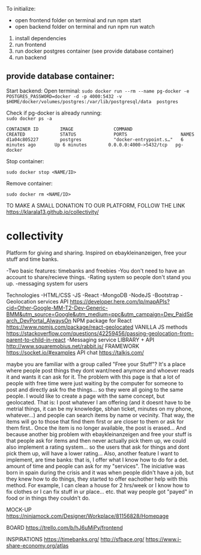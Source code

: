 To initialize:

- open frontend folder on terminal and run npm start
- open backend folder on terminal and run npm run watch
1. install dependencies
2. run frontend
3. run docker postgres container (see provide database container)
4. run backend

## provide database container:

Start backend: Open terminal: 
`sudo docker run --rm --name pg-docker -e POSTGRES_PASSWORD=docker -d -p 4000:5432 -v $HOME/docker/volumes/postgres:/var/lib/postgresql/data  postgres`

Check if pg-docker is already running:   
`sudo docker ps -a`

```
CONTAINER ID        IMAGE               COMMAND                  CREATED             STATUS              PORTS                    NAMES
d1a04c805227        postgres            "docker-entrypoint.s…"   6 minutes ago       Up 6 minutes        0.0.0.0:4000->5432/tcp   pg-docker

```

Stop container:

`sudo docker stop <NAME/ID>`

Remove container:

`sudo docker rm <NAME/ID>`




TO MAKE A SMALL DONATION TO OUR PLATFORM, FOLLOW THE LINK https://klarala13.github.io/collectivity/

# collectivity

Platform for giving and sharing. Inspired on ebaykleinanzeigen, free your stuff and time banks.

-Two basic features: timebanks and freebies
-You don't need to have an account to share/recieve things.
-Rating system so people don't stand you up.
-messaging system for users

Technologies
-HTML/CSS
-JS
-React
-MongoDB
-NodeJS
-Bootstrap
-Geolocation services
	API https://developer.here.com/lp/mapAPIs?cid=Other-Google-MM-T2-Dev-Generic-BMM&utm_source=Google&utm_medium=ppc&utm_campaign=Dev_PaidSearch_DevPortal_AlwaysOn
	NPM package for React https://www.npmjs.com/package/react-geolocated
	VANILLA JS methods https://stackoverflow.com/questions/42259456/passing-geolocation-from-parent-to-child-in-react
-Messaging service
	LIBRARY + API http://www.squaremobius.net/rabbit.js/
	FRAMEWORK https://socket.io/#examples
	API chat https://talkjs.com/

maybe you are familiar with a group called "Free your Stuff"? It's a place where people post things they dont want/need anymore and whoever reads it and wants it can ask for it. The problem with this page is that a lot of people with free time were just waiting by the computer for someone to post and directly ask fro the things... so they were all going to the same people.
I would like to create a page with the same concept, but geolocated. That is: I post whatever I am offering (and it doesnt have to be metrial things, it can be my knowledge, sbhan ticket, minutes on my phone, whatever...) and people can search items by name or vecinity. That way, the items will go to those that find them first or are closer to them or ask for them first..
Once the item is no longer available, the post is erased...
And because another big problem with ebaykleinanzeigen and free your stuff is that people ask for items and then never actually pick them up, we could also implement a rating system... so the users that ask for things and dont pick them up, will have a lower rating...
Also, another feature I want to implement, are time banks: that is, I offer what I know how to do for a det. amount of time and people can ask for my "services". The iniciative was born in spain during the crisis and it was when people didn't have a job, but they knew how to do things, they started to offer eachother help with this method. For example, I can clean a house for 2 hrs/week or I know how to fix clothes or I can fix stuff in ur place... etc. that way people got "payed" in food or in things they couldn't do.

MOCK-UP
https://ninjamock.com/Designer/Workplace/81156828/Homepage

BOARD
https://trello.com/b/hJ6uMiPy/frontend

INSPIRATIONS
https://timebanks.org/
http://sfbace.org/
https://www.i-share-economy.org/atlas
